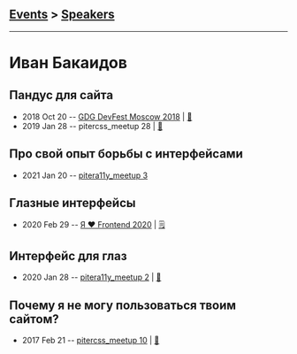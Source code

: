 ## [Events](../README.md) > [Speakers](../speakers.md)
---

# Иван Бакаидов

## Пандус для сайта
- 2018 Oct 20 -- [GDG DevFest Moscow 2018](https://youtu.be/vfM0gjLBLUE)  | [:notebook:](http://ibakaidov.ru/ramp4site)  
- 2019 Jan 28 -- pitercss_meetup 28  | [:notebook:](https://pitercss.ru/28/pres/ramp-site/)  
## Про свой опыт борьбы с интерфейсами
- 2021 Jan 20 -- [pitera11y_meetup 3](https://www.youtube.com/watch?v=LIi-fRukS1Y&t=322s)    
## Глазные интерфейсы
- 2020 Feb 29 -- [Я ❤ Frontend 2020](https://youtu.be/nyUvUyyZeEA)    | [:spiral_notepad:](https://m.habr.com/ru/company/yandex/blog/492162/)
## Интерфейс для глаз
- 2020 Jan 28 -- [pitera11y_meetup 2](https://www.youtube.com/watch?v=SLSjVOCwLm0)  | [:notebook:](https://pitercss.ru/a11y/2/pres/eye-ui.pdf)  
## Почему я не могу пользоваться твоим сайтом?
- 2017 Feb 21 -- [pitercss_meetup 10](https://www.youtube.com/watch?v=ogAZ6JC0pJI)  | [:notebook:](https://pitercss.ru/10/pres/a11y.pdf)  
